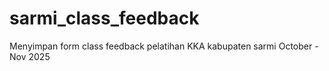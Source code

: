# sarmi_class_feedback
Menyimpan form class feedback pelatihan KKA kabupaten sarmi October - Nov 2025
